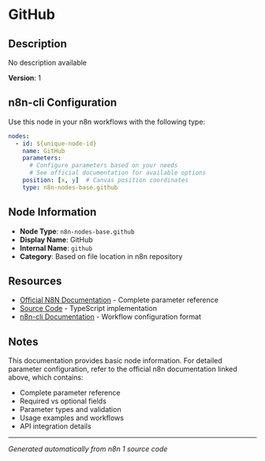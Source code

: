 # GitHub

## Description

No description available

**Version**: 1

## n8n-cli Configuration

Use this node in your n8n workflows with the following type:

```yaml
nodes:
  - id: ${unique-node-id}
    name: GitHub
    parameters:
      # Configure parameters based on your needs
      # See official documentation for available options
    position: [x, y]  # Canvas position coordinates
    type: n8n-nodes-base.github
```

## Node Information

- **Node Type**: `n8n-nodes-base.github`
- **Display Name**: GitHub
- **Internal Name**: `github`
- **Category**: Based on file location in n8n repository

## Resources

- [Official N8N Documentation](https://docs.n8n.io/integrations/builtin/app-nodes/n8n-nodes-base.github/) - Complete parameter reference
- [Source Code](https://github.com/n8n-io/n8n/blob/master/packages/nodes-base/nodes/Github/Github.node.ts) - TypeScript implementation
- [n8n-cli Documentation](https://github.com/edenreich/n8n-cli) - Workflow configuration format

## Notes

This documentation provides basic node information. For detailed parameter configuration, 
refer to the official n8n documentation linked above, which contains:

- Complete parameter reference
- Required vs optional fields
- Parameter types and validation
- Usage examples and workflows
- API integration details

---
*Generated automatically from n8n 1 source code*
